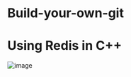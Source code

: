 # Build-your-own-git

#  Using Redis in C++

![image](https://github.com/user-attachments/assets/828b22ac-c4d6-4265-a546-c18448b89c9d)
